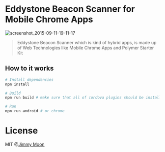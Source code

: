 # Eddystone Beacon Scanner for Mobile Chrome Apps

![screenshot_2015-09-11-19-11-17](https://cloud.githubusercontent.com/assets/124117/9812824/15ec3b4a-58bb-11e5-8931-5781303f33ca.png)

> Eddystone Beacon Scanner which is kind of hybrid apps, is made up of Web Technologies like Mobile Chrome Apps and Polymer Starter Kit

## How to it works

```sh
# Install dependencies
npm install

# Build
npm run build # make sure that all of cordova plugins should be installed

# Run
npm run android # or chrome
```

# License

MIT @[Jimmy Moon](http://ragingwind.me)
